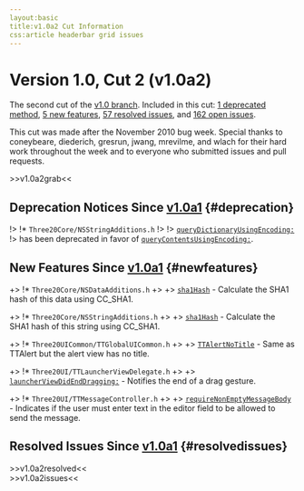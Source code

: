 ```yaml
---
layout:basic
title:v1.0a2 Cut Information
css:article headerbar grid issues
---
```


<div id="content">
<div class="fixed-width" markdown="1">

Version 1.0, Cut 2 (v1.0a2)
===========================

The second cut of the [v1.0 branch](/roadmap/v1.0). Included in this cut:
[1 deprecated method](#deprecation), [5 new features](#newfeatures),
[57 resolved issues](#resolvedissues), and [162 open issues](#openissues).

This cut was made after the November 2010 bug week. Special thanks to coneybeare, diederich,
gresrun, jwang, mrevilme, and wlach for their hard work throughout the week and to everyone who
submitted issues and pull requests.

<div>
>>v1.0a2grab<<
</div>

Deprecation Notices Since [v1.0a1](/roadmap/v1.0a1) {#deprecation}
--------------------------------

!> !* `Three20Core/NSStringAdditions.h`
!> 
!> <a href="https://github.com/facebook/three20/blob/v1.0a2/src/Three20Core/Headers/NSStringAdditions.h#L36">`queryDictionaryUsingEncoding:`</a>
!> has been deprecated in favor of <a href="https://github.com/facebook/three20/blob/v1.0a2/src/Three20Core/Headers/NSStringAdditions.h#L43">`queryContentsUsingEncoding:`</a>.

New Features Since [v1.0a1](/roadmap/v1.0a1) {#newfeatures}
-------------------------

+> !* `Three20Core/NSDataAdditions.h`
+> 
+> <a href="https://github.com/facebook/three20/blob/v1.0a2/src/Three20Core/Headers/NSDataAdditions.h#L28">`sha1Hash`</a> - Calculate the SHA1 hash of this data using CC_SHA1.

+> !* `Three20Core/NSStringAdditions.h`
+> 
+> <a href="https://github.com/facebook/three20/blob/v1.0a2/src/Three20Core/Headers/NSStringAdditions.h#L99">`sha1Hash`</a> - Calculate the SHA1 hash of this string using CC_SHA1.

+> !* `Three20UICommon/TTGlobalUICommon.h`
+> 
+> <a href="https://github.com/facebook/three20/blob/v1.0a2/src/Three20UICommon/Headers/TTGlobalUICommon.h#L90">`TTAlertNoTitle`</a> - Same as TTAlert but the alert view has no title.

+> !* `Three20UI/TTLauncherViewDelegate.h`
+> 
+> <a href="https://github.com/facebook/three20/blob/v1.0a2/src/Three20UI/Headers/TTLauncherViewDelegate.h#L34">`launcherViewDidEndDragging:`</a> - Notifies the end of a drag gesture.

+> !* `Three20UI/TTMessageController.h`
+> 
+> <a href="https://github.com/facebook/three20/blob/v1.0a2/src/Three20UI/Headers/TTMessageController.h#L103">`requireNonEmptyMessageBody`</a> - Indicates if the user must enter text in the editor field to be allowed to send the message.

Resolved Issues Since [v1.0a1](/roadmap/v1.0a1) {#resolvedissues}
----------------------------

<div>
>>v1.0a2resolved<<
</div>

<div>
>>v1.0a2issues<<
</div>

</div> <!-- .fixed-width -->
</div> <!-- #content -->
